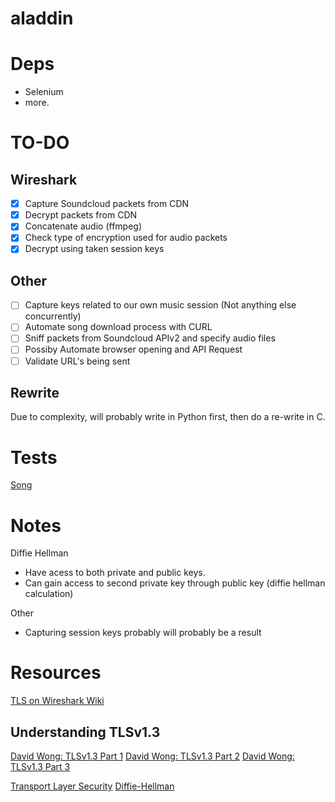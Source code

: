 # aladdin

# Deps
-   Selenium
-   more.

# TO-DO 
## Wireshark
-   [x] Capture Soundcloud packets from CDN
-   [x] Decrypt packets from CDN
-   [x] Concatenate audio (ffmpeg)
-   [x] Check type of encryption used for audio packets
-   [x] Decrypt using taken session keys

## Other
-   [ ] Capture keys related to our own music session (Not anything else concurrently)
-   [ ] Automate song download process with CURL
-   [ ] Sniff packets from Soundcloud APIv2 and specify audio files
-   [ ] Possiby Automate browser opening and API Request
-   [ ] Validate URL's being sent

## Rewrite
Due to complexity, will probably write in Python first, then do a re-write in C.

# Tests
[Song](https://soundcloud.com/combat_vent/glotio)

# Notes
Diffie Hellman
-   Have acess to both private and public keys.
-   Can gain access to second private key through public key (diffie hellman calculation)

Other
-   Capturing session keys probably will probably be a result

# Resources
[TLS on Wireshark Wiki](https://gitlab.com/wireshark/wireshark/-/wikis/TLS#using-the-pre-master-secret)

## Understanding TLSv1.3
[David Wong: TLSv1.3 Part 1](https://www.youtube.com/watch?v=m8cRCACNz-A)
[David Wong: TLSv1.3 Part 2](https://www.youtube.com/watch?v=-BjXxJxcKOA)
[David Wong: TLSv1.3 Part 3](https://www.youtube.com/watch?v=HLssuFSgok8)

[Transport Layer Security](https://www.youtube.com/watch?v=AlE5X1NlHgg)
[Diffie-Hellman](https://www.youtube.com/watch?v=NmM9HA2MQGI)
